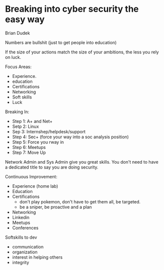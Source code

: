 # Breaking into cyber security the easy way 

Brian Dudek

Numbers are bullshit (just to get people into education)

If the size of your actions match the size of your ambitions, the less you rely on luck.

Focus Areas:
- Experience. 
- education
- Certifications 
- Networking 
- Soft skills
- Luck 

Breaking In: 
- Step 1:  A+ and Net+
- Setp 2:  Linux 
- Sep 3: Internshep/helpdesk/support 
- Step 4: Sec+ (force your way into a soc analysis position)
- Step 5:  Force you rway in 
- Step 6: Meetups 
- Step 7: Move Up 

Network Admin and Sys Admin give you great skills.  You don't need to have a dedicated title to say you are doing security.

Continuous Improvement:
- Experience (home lab)
- Education 
- Certifications
  - don't play pokemon, don't have to get them all, be targeted. 
  - be a sniper, be proactive and a plan 
- Networking 
 - Linkedin
 - Meetups 
 - Conferences 
 
 Softskills to dev
 - communication
 - organization 
 - interest in helping others 
 - integrity 
